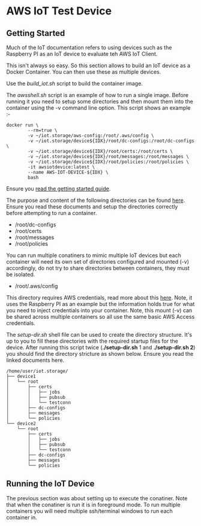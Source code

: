 # AWS IoT Test Device

## Getting Started

Much of the IoT documentation refers to using devices such as the Raspberry PI as an IoT device to evaluate teh AWS IoT Client.

This isn't always so easy. So this section allows to build an IoT device as a Docker Container. You can then use these as multiple devices.

Use the _build_iot.sh_ script to build the container image.

The _awsshell.sh_ script is an example of how to run a single image. Before running it you need to setup some directories and then mount them into the container using the -v command line option. This script shows an example :-

```
docker run \
        --rm=true \
        -v ~/iot.storage/aws-config:/root/.aws/config \
        -v ~/iot.storage/device${IDX}/root/dc-configs:/root/dc-configs \
        -v ~/iot.storage/device${IDX}/root/certs:/root/certs \
        -v ~/iot.storage/device${IDX}/root/messages:/root/messages \
        -v ~/iot.storage/device${IDX}/root/policies:/root/policies \
        -it awsiotdevice:latest \
        --name AWS-IOT-DEVICE-${IDX} \
        bash
```

Ensure you [read the getting started guide](https://docs.aws.amazon.com/iot/latest/developerguide/iot-gs.html).

The purpose and content of the following directories can be found [here](https://docs.aws.amazon.com/iot/latest/developerguide/iot-dc-install-download.html#iot-dc-install-dc-files). Ensure you read these documents and setup the directories correctly before attempting to run a container.

* /root/dc-configs
* /root/certs
* /root/messages
* /root/policies

You can run multiple conatiners to mimic multiple IoT devices but each container will need its own set of directories configured and mounted (-v) accordingly, do not try to share directories between containers, they must be isolated.


* /root/.aws/config

This directory requires AWS credentials, read more about this [here](https://docs.aws.amazon.com/iot/latest/developerguide/iot-dc-install-provision.html). Note, it uses the Raspberry PI as an example but the information holds true for what you need to inject credentials into your container. Note, this mount (-v) can be shared across multiple containers so all use the same basic AWS Access credentials.

The _setup-dir.sh_ shell file can be used to create the directory structure. It's up to you to fill these directories with the required startup files for the device. After running this script twice (__./setup-dir.sh__ 1 and __./setup-dir.sh 2__) you should find the directory stricture as shown below. Ensure you read the linked documents here.

```
/home/user/iot.storage/
├── device1
│   └── root
│       ├── certs
│       │   ├── jobs
│       │   ├── pubsub
│       │   └── testconn
│       ├── dc-configs
│       ├── messages
│       └── policies
└── device2
    └── root
        ├── certs
        │   ├── jobs
        │   ├── pubsub
        │   └── testconn
        ├── dc-configs
        ├── messages
        └── policies
```

## Running the IoT Device


The previous section was about setting up to execute the conatiner. Note that when the conatiner is run it is in foreground mode. To run multiple containers you will need multiple ssh/terminal windows to run each container in.




